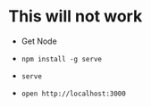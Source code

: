 # This will not work

* Get Node

* `npm install -g serve`

* `serve`

* `open http://localhost:3000`